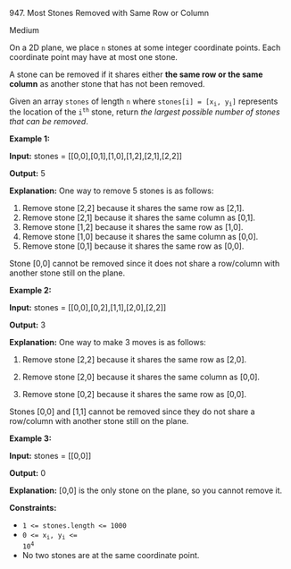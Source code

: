 947\. Most Stones Removed with Same Row or Column

Medium

On a 2D plane, we place `n` stones at some integer coordinate points. Each coordinate point may have at most one stone.

A stone can be removed if it shares either **the same row or the same column** as another stone that has not been removed.

Given an array `stones` of length `n` where <code>stones[i] = [x<sub>i</sub>, y<sub>i</sub>]</code> represents the location of the <code>i<sup>th</sup></code> stone, return _the largest possible number of stones that can be removed_.

**Example 1:**

**Input:** stones = [[0,0],[0,1],[1,0],[1,2],[2,1],[2,2]]

**Output:** 5

**Explanation:** One way to remove 5 stones is as follows: 

1. Remove stone [2,2] because it shares the same row as [2,1]. 
2. Remove stone [2,1] because it shares the same column as [0,1]. 
3. Remove stone [1,2] because it shares the same row as [1,0]. 
4. Remove stone [1,0] because it shares the same column as [0,0]. 
5. Remove stone [0,1] because it shares the same row as [0,0]. 
   
Stone [0,0] cannot be removed since it does not share a row/column with another stone still on the plane.

**Example 2:**

**Input:** stones = [[0,0],[0,2],[1,1],[2,0],[2,2]]

**Output:** 3

**Explanation:** One way to make 3 moves is as follows: 

1. Remove stone [2,2] because it shares the same row as [2,0]. 

2. Remove stone [2,0] because it shares the same column as [0,0]. 

3. Remove stone [0,2] because it shares the same row as [0,0]. 
   
Stones [0,0] and [1,1] cannot be removed since they do not share a row/column with another stone still on the plane.

**Example 3:**

**Input:** stones = [[0,0]]

**Output:** 0

**Explanation:** [0,0] is the only stone on the plane, so you cannot remove it.

**Constraints:**

*   `1 <= stones.length <= 1000`
*   <code>0 <= x<sub>i</sub>, y<sub>i</sub> <= 10<sup>4</sup></code>
*   No two stones are at the same coordinate point.